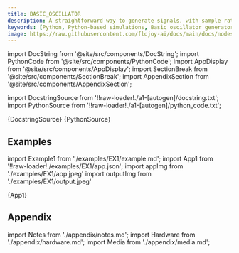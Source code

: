 ```yaml
---
title: BASIC_OSCILLATOR
description: A straightforward way to generate signals, with sample rate and the time in seconds as parameters. Particularly useful with signal processing applications, as the sample rate is commonly used.
keywords: [Python, Python-based simulations, Basic oscillator generator, Dynamic analysis techniques, Oscillator modeling, Simulation documentation, Simulation tools, Python oscillator examples, Oscillation simulations, Interactive oscillator models]
image: https://raw.githubusercontent.com/flojoy-ai/docs/main/docs/nodes/GENERATORS/SIMULATIONS/BASIC_OSCILLATOR/examples/EX1/output.jpeg
---
```


[//]: # (Custom component imports)

import DocString from '@site/src/components/DocString';
import PythonCode from '@site/src/components/PythonCode';
import AppDisplay from '@site/src/components/AppDisplay';
import SectionBreak from '@site/src/components/SectionBreak';
import AppendixSection from '@site/src/components/AppendixSection';

[//]: # (Docstring)

import DocstringSource from '!!raw-loader!./a1-[autogen]/docstring.txt';
import PythonSource from '!!raw-loader!./a1-[autogen]/python_code.txt';

<DocString>{DocstringSource}</DocString>
<PythonCode GLink='GENERATORS/SIMULATIONS/BASIC_OSCILLATOR/BASIC_OSCILLATOR.py'>{PythonSource}</PythonCode>

<SectionBreak />

[//]: # (Examples)

## Examples

import Example1 from './examples/EX1/example.md';
import App1 from '!!raw-loader!./examples/EX1/app.json';
import appImg from './examples/EX1/app.jpeg'
import outputImg from './examples/EX1/output.jpeg'

<AppDisplay 
    nodeLabel='BASIC_OSCILLATOR'
    appImg={appImg}
    outputImg={outputImg}
    >
    {App1}
</AppDisplay>

<Example1 />

<SectionBreak />

[//]: # (Appendix)

## Appendix

import Notes from './appendix/notes.md';
import Hardware from './appendix/hardware.md';
import Media from './appendix/media.md';

<AppendixSection index={0} folderPath='nodes/GENERATORS/SIMULATIONS/BASIC_OSCILLATOR/appendix/'><Notes /></AppendixSection>
<AppendixSection index={1} folderPath='nodes/GENERATORS/SIMULATIONS/BASIC_OSCILLATOR/appendix/'><Hardware /></AppendixSection>
<AppendixSection index={2} folderPath='nodes/GENERATORS/SIMULATIONS/BASIC_OSCILLATOR/appendix/'><Media /></AppendixSection>